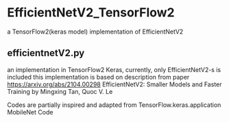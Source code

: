 # EfficientNetV2_TensorFlow2
a TensorFlow2(keras model) implementation of EfficientNetV2

## efficientnetV2.py
an implementation in TensorFlow2 Keras,
currently, only EfficientNetV2-s is included
this implementation is based on description from paper
https://arxiv.org/abs/2104.00298
EfficientNetV2: Smaller Models and Faster Training
by Mingxing Tan, Quoc V. Le

Codes are partially inspired and adapted from TensorFlow.keras.application MobileNet Code


